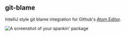git-blame
---------

IntelliJ style git blame integration for Github's [Atom Editor](https://atom.io/).

![A screenshot of your spankin' package](https://f.cloud.github.com/assets/69169/2290250/c35d867a-a017-11e3-86be-cd7c5bf3ff9b.gif)
